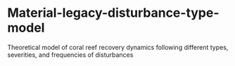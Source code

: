# Material-legacy-disturbance-type-model
Theoretical model of coral reef recovery dynamics following different types, severities, and frequencies of disturbances

